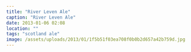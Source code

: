 ```yaml
---
title: "River Leven Ale"
caption: "River Leven Ale"
date: 2013-01-06 02:08
location: ""
tags: "scotland ale"
image: /assets/uploads/2013/01/1f5b51f03ea708f0b0b2d657a42b759d.jpg
---
```

